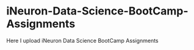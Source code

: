 # iNeuron-Data-Science-BootCamp-Assignments
Here I upload iNeuron Data Science BootCamp Assignments
